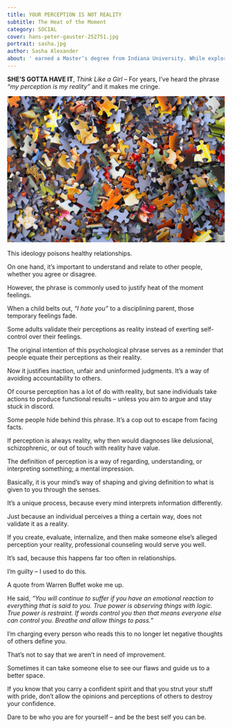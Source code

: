 ```yaml
---
title: YOUR PERCEPTION IS NOT REALITY
subtitle: The Heat of the Moment
category: SOCIAL
cover: hans-peter-gauster-252751.jpg
portrait: sasha.jpg
author: Sasha Alexander
about: ' earned a Master’s degree from Indiana University. While exploring career fields, she’s worked as a publicist, educator, personal assistant, community organizer and retail salesperson. She aims to help others reach their full potential.'
---
```


**SHE’S GOTTA HAVE IT**, *Think Like a Girl* – For years, I’ve heard the phrase *“my perception is my reality”* and it makes me cringe.

![unsplash.com](./hans-peter-gauster-252751.jpg)

This ideology poisons healthy relationships.

On one hand, it’s important to understand and relate to other people, whether you agree or disagree.

However, the phrase is commonly used to justify heat of the moment feelings.

When a child belts out, *“I hate you”* to a disciplining parent, those temporary feelings fade.

Some adults validate their perceptions as reality instead of exerting self-control over their feelings.

The original intention of this psychological phrase serves as a reminder that people equate their perceptions as their reality.

Now it justifies inaction, unfair and uninformed judgments. It’s a way of avoiding accountability to others.

Of course perception has a lot of do with reality, but sane individuals take actions to produce functional results – unless you aim to argue and stay stuck in discord.

Some people hide behind this phrase. It’s a cop out to escape from facing facts.

If perception is always reality, why then would diagnoses like delusional, schizophrenic, or out of touch with reality have value.

The definition of perception is a way of regarding, understanding, or interpreting something; a mental impression. 

Basically, it is your mind’s way of shaping and giving definition to what is given to you through the senses.

It’s a unique process, because every mind interprets information differently.

Just because an individual perceives a thing a certain way, does not validate it as a reality.

If you create, evaluate, internalize, and then make someone else’s alleged perception your reality, professional counseling would serve you well.

It’s sad, because this happens far too often in relationships.

I’m guilty – I used to do this.

A quote from Warren Buffet woke me up. 

He said, *“You will continue to suffer if you have an emotional reaction to everything that is said to you. True power is observing things with logic. True power is restraint. If words control you then that means everyone else can control you. Breathe and allow things to pass.”* 

I’m charging every person who reads this to no longer let negative thoughts of others define you. 

That’s not to say that we aren’t in need of improvement. 

Sometimes it can take someone else to see our flaws and guide us to a better space.

If you know that you carry a confident spirit and that you strut your stuff with pride, don’t allow the opinions and perceptions of others to destroy your confidence. 

Dare to be who you are for yourself – and be the best self you can be. 
 
